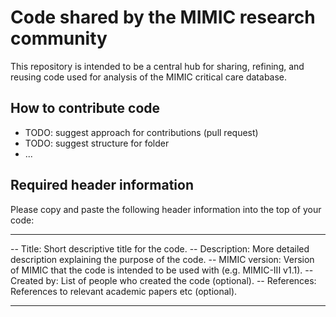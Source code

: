 # Code shared by the MIMIC research community

This repository is intended to be a central hub for sharing, refining, and reusing code used for analysis of the MIMIC critical care database.

## How to contribute code

- TODO: suggest approach for contributions (pull request)
- TODO: suggest structure for folder
- ...

## Required header information

Please copy and paste the following header information into the top of your code:

-- -------------------------------------------------------------------------------------------------
-- Title: Short descriptive title for the code.
-- Description: More detailed description explaining the purpose of the code.
-- MIMIC version: Version of MIMIC that the code is intended to be used with (e.g. MIMIC-III v1.1).
-- Created by: List of people who created the code (optional).
-- References: References to relevant academic papers etc (optional).
-- --------------------------------------------------------------------------------------------------
